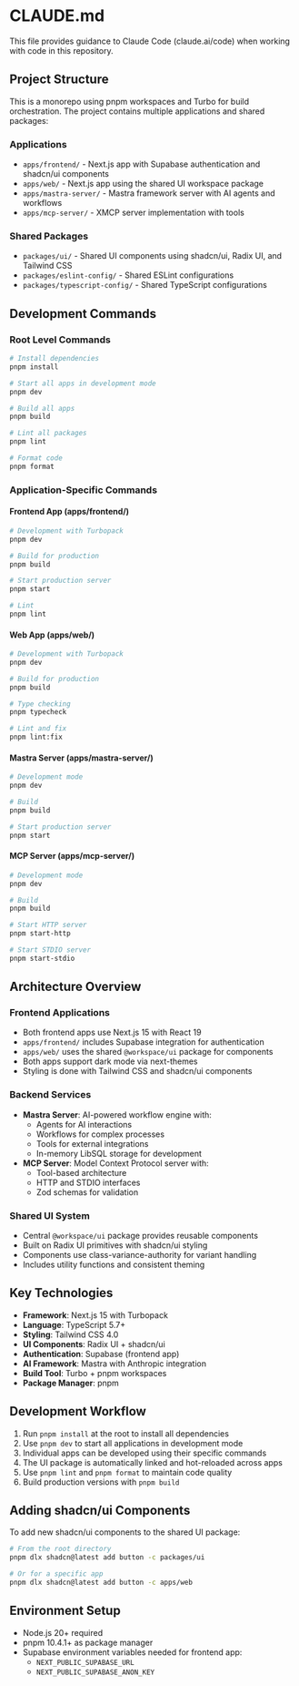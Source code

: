 # CLAUDE.md

This file provides guidance to Claude Code (claude.ai/code) when working with code in this repository.

## Project Structure

This is a monorepo using pnpm workspaces and Turbo for build orchestration. The project contains multiple applications and shared packages:

### Applications
- `apps/frontend/` - Next.js app with Supabase authentication and shadcn/ui components
- `apps/web/` - Next.js app using the shared UI workspace package
- `apps/mastra-server/` - Mastra framework server with AI agents and workflows
- `apps/mcp-server/` - XMCP server implementation with tools

### Shared Packages
- `packages/ui/` - Shared UI components using shadcn/ui, Radix UI, and Tailwind CSS
- `packages/eslint-config/` - Shared ESLint configurations
- `packages/typescript-config/` - Shared TypeScript configurations

## Development Commands

### Root Level Commands
```bash
# Install dependencies
pnpm install

# Start all apps in development mode
pnpm dev

# Build all apps
pnpm build

# Lint all packages
pnpm lint

# Format code
pnpm format
```

### Application-Specific Commands

#### Frontend App (apps/frontend/)
```bash
# Development with Turbopack
pnpm dev

# Build for production
pnpm build

# Start production server
pnpm start

# Lint
pnpm lint
```

#### Web App (apps/web/)
```bash
# Development with Turbopack
pnpm dev

# Build for production
pnpm build

# Type checking
pnpm typecheck

# Lint and fix
pnpm lint:fix
```

#### Mastra Server (apps/mastra-server/)
```bash
# Development mode
pnpm dev

# Build
pnpm build

# Start production server
pnpm start
```

#### MCP Server (apps/mcp-server/)
```bash
# Development mode
pnpm dev

# Build
pnpm build

# Start HTTP server
pnpm start-http

# Start STDIO server
pnpm start-stdio
```

## Architecture Overview

### Frontend Applications
- Both frontend apps use Next.js 15 with React 19
- `apps/frontend/` includes Supabase integration for authentication
- `apps/web/` uses the shared `@workspace/ui` package for components
- Both apps support dark mode via next-themes
- Styling is done with Tailwind CSS and shadcn/ui components

### Backend Services
- **Mastra Server**: AI-powered workflow engine with:
  - Agents for AI interactions
  - Workflows for complex processes
  - Tools for external integrations
  - In-memory LibSQL storage for development
- **MCP Server**: Model Context Protocol server with:
  - Tool-based architecture
  - HTTP and STDIO interfaces
  - Zod schemas for validation

### Shared UI System
- Central `@workspace/ui` package provides reusable components
- Built on Radix UI primitives with shadcn/ui styling
- Components use class-variance-authority for variant handling
- Includes utility functions and consistent theming

## Key Technologies

- **Framework**: Next.js 15 with Turbopack
- **Language**: TypeScript 5.7+
- **Styling**: Tailwind CSS 4.0
- **UI Components**: Radix UI + shadcn/ui
- **Authentication**: Supabase (frontend app)
- **AI Framework**: Mastra with Anthropic integration
- **Build Tool**: Turbo + pnpm workspaces
- **Package Manager**: pnpm

## Development Workflow

1. Run `pnpm install` at the root to install all dependencies
2. Use `pnpm dev` to start all applications in development mode
3. Individual apps can be developed using their specific commands
4. The UI package is automatically linked and hot-reloaded across apps
5. Use `pnpm lint` and `pnpm format` to maintain code quality
6. Build production versions with `pnpm build`

## Adding shadcn/ui Components

To add new shadcn/ui components to the shared UI package:

```bash
# From the root directory
pnpm dlx shadcn@latest add button -c packages/ui

# Or for a specific app
pnpm dlx shadcn@latest add button -c apps/web
```

## Environment Setup

- Node.js 20+ required
- pnpm 10.4.1+ as package manager
- Supabase environment variables needed for frontend app:
  - `NEXT_PUBLIC_SUPABASE_URL`
  - `NEXT_PUBLIC_SUPABASE_ANON_KEY`